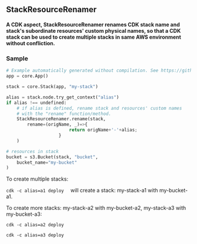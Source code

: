 ## StackResourceRenamer

#### A CDK aspect, StackResourceRenamer renames CDK stack name and stack's subordinate resources' custom physical names, so that a CDK stack can be used to create multiple stacks in same AWS environment without confliction.

### Sample

```python
# Example automatically generated without compilation. See https://github.com/aws/jsii/issues/826
app = core.App()

stack = core.Stack(app, "my-stack")

alias = stack.node.try_get_context("alias")
if alias !== undefined:
    # if alias is defined, rename stack and resources' custom names
    # with the "rename" function/method.
    StackResourceRenamer.rename(stack,
        rename=(origName, _)=>{
                        return origName+'-'+alias;
                    }
    )

# resources in stack
bucket = s3.Bucket(stack, "bucket",
    bucket_name="my-bucket"
)
```

To create multiple stacks:

`cdk -c alias=a1 deploy  `
will create a stack: my-stack-a1 with my-bucket-a1.

To create more stacks: my-stack-a2 with my-bucket-a2, my-stack-a3 with my-bucket-a3:

`cdk -c alias=a2 deploy`

`cdk -c alias=a3 deploy`
